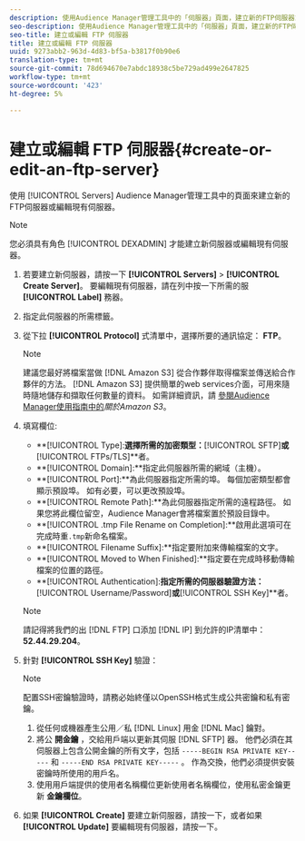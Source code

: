 ```yaml
---
description: 使用Audience Manager管理工具中的「伺服器」頁面，建立新的FTP伺服器或編輯現有伺服器。
seo-description: 使用Audience Manager管理工具中的「伺服器」頁面，建立新的FTP伺服器或編輯現有伺服器。
seo-title: 建立或編輯 FTP 伺服器
title: 建立或編輯 FTP 伺服器
uuid: 9273abb2-963d-4d83-bf5a-b3817f0b90e6
translation-type: tm+mt
source-git-commit: 78d694670e7abdc18938c5be729ad499e2647825
workflow-type: tm+mt
source-wordcount: '423'
ht-degree: 5%

---
```



# 建立或編輯 FTP 伺服器{#create-or-edit-an-ftp-server}

使用 [!UICONTROL Servers] Audience Manager管理工具中的頁面來建立新的FTP伺服器或編輯現有伺服器。

>[!NOTE]
>
>您必須具有角色 [!UICONTROL DEXADMIN] 才能建立新伺服器或編輯現有伺服器。

1. 若要建立新伺服器，請按一下 **[!UICONTROL Servers]** > **[!UICONTROL Create Server]**。 要編輯現有伺服器，請在列中按一下所需的服 **[!UICONTROL Label]** 務器。
1. 指定此伺服器的所需標籤。
1. 從下拉 **[!UICONTROL Protocol]** 式清單中，選擇所要的通訊協定： **FTP**。

   >[!NOTE]
   >
   >建議您最好將檔案當做 [!DNL Amazon S3] 從合作夥伴取得檔案並傳送給合作夥伴的方法。 [!DNL Amazon S3] 提供簡單的web services介面，可用來隨時隨地儲存和擷取任何數量的資料。 如需詳細資訊，請 [參閱Audience Manager使用指南中的](https://docs.adobe.com/content/help/en/audience-manager/user-guide/reference/amazon-s3.html)*關於Amazon S3*。

1. 填寫欄位: 

   * **[!UICONTROL Type]:**選擇所需的加密類型：**[!UICONTROL SFTP]**或&#x200B;**[!UICONTROL FTPs/TLS]**者。
   * **[!UICONTROL Domain]:**指定此伺服器所需的網域（主機）。
   * **[!UICONTROL Port]:**為此伺服器指定所需的埠。 每個加密類型都會顯示預設埠。 如有必要，可以更改預設埠。
   * **[!UICONTROL Remote Path]:**為此伺服器指定所需的遠程路徑。 如果您將此欄位留空，Audience Manager會將檔案置於預設目錄中。
   * **[!UICONTROL .tmp File Rename on Completion]:**啟用此選項可在完成時重`.tmp`新命名檔案。
   * **[!UICONTROL Filename Suffix]:**指定要附加來傳輸檔案的文字。
   * **[!UICONTROL Moved to When Finished]:**指定要在完成時移動傳輸檔案的位置的路徑。
   * **[!UICONTROL Authentication]:**指定所需的伺服器驗證方法：**[!UICONTROL Username/Password]**或&#x200B;**[!UICONTROL SSH Key]**者。
   >[!NOTE]
   >
   >請記得將我們的出 [!DNL FTP] 口添加 [!DNL IP] 到允許的IP清單中： **52.44.29.204**。

1. 針對 **[!UICONTROL SSH Key]** 驗證：
   >[!NOTE]
   >
   >配置SSH密鑰驗證時，請務必始終僅以OpenSSH格式生成公共密鑰和私有密鑰。
   1. 從任何或機器產生公用／私 [!DNL Linux] 用金 [!DNL Mac] 鑰對。
   1. 將公 **開金鑰** ，交給用戶端以更新其伺服 [!DNL SFTP] 器。 他們必須在其伺服器上包含公開金鑰的所有文字，包括 `-----BEGIN RSA PRIVATE KEY-----` 和 `-----END RSA PRIVATE KEY-----` 。 作為交換，他們必須提供安裝密鑰時所使用的用戶名。
   1. 使用用戶端提供的使用者名稱欄位更新使用者名稱欄位，使用私密金鑰更新 **金鑰欄位**。
1. 如果 **[!UICONTROL Create]** 要建立新伺服器，請按一下，或者如果 **[!UICONTROL Update]** 要編輯現有伺服器，請按一下。
